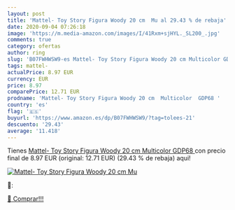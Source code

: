 ```yaml
---
layout: post
title: 'Mattel- Toy Story Figura Woody 20 cm  Mu al 29.43 % de rebaja'
date: 2020-09-04 07:26:18
image: 'https://m.media-amazon.com/images/I/41Rxm+sjHYL._SL200_.jpg'
comments: true
category: ofertas
author: ring
slug: 'B07FWHWSW9-es Mattel- Toy Story Figura Woody 20 cm Multicolor GDP68'
tags: mattel-
actualPrice: 8.97 EUR
currency: EUR
price: 8.97
comparePrice: 12.71 EUR
prodname: 'Mattel- Toy Story Figura Woody 20 cm  Multicolor  GDP68 '
country: 'es'
flag: '🇪🇸'
buyurl: 'https://www.amazon.es/dp/B07FWHWSW9/?tag=tolees-21'
descuento: '29.43'
average: '11.418'
---
```


Tienes [Mattel- Toy Story Figura Woody 20 cm  Multicolor  GDP68 ](https://www.amazon.es/dp/B07FWHWSW9/?tag=tolees-21) con precio final de  8.97 EUR (original: 12.71 EUR) (29.43 %  de rebaja) aqui!

[![Mattel- Toy Story Figura Woody 20 cm  Mu](https://m.media-amazon.com/images/I/41Rxm+sjHYL._SL200_.jpg)](https://www.amazon.es/dp/B07FWHWSW9/?tag=tolees-21)

🔎:


[🛒 Comprar!!!](https://www.amazon.es/dp/B07FWHWSW9/?tag=tolees-21)
